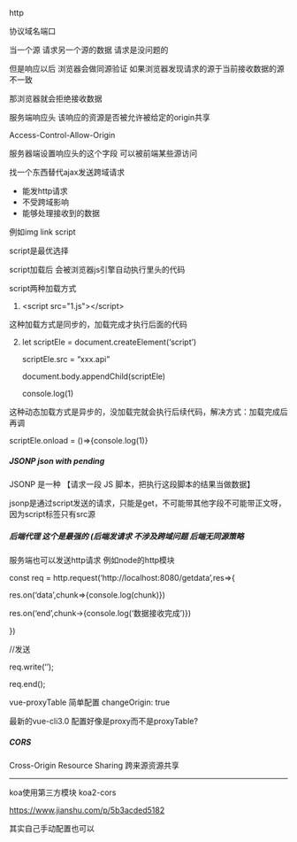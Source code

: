http

协议域名端口

当一个源 请求另一个源的数据 请求是没问题的

但是响应以后 浏览器会做同源验证 如果浏览器发现请求的源于当前接收数据的源不一致

那浏览器就会拒绝接收数据



服务端响应头 该响应的资源是否被允许被给定的origin共享

Access-Control-Allow-Origin

服务器端设置响应头的这个字段 可以被前端某些源访问







找一个东西替代ajax发送跨域请求

- 能发http请求
- 不受跨域影响
- 能够处理接收到的数据



例如img link script

script是最优选择

script加载后 会被浏览器js引擎自动执行里头的代码	





script两种加载方式

1. \<script src="1.js">\</script>

这种加载方式是同步的，加载完成才执行后面的代码

2. let scriptEle = document.createElement(‘script’)

   scriptEle.src = “xxx.api”

   document.body.appendChild(scriptEle)

   console.log(1)

这种动态加载方式是异步的，没加载完就会执行后续代码，解决方式：加载完成后再调

scriptEle.onload = ()=>{console.log(1)}



##### JSONP json with pending

JSONP 是一种
【请求一段 JS 脚本，把执行这段脚本的结果当做数据】

jsonp是通过script发送的请求，只能是get，不可能带其他字段不可能带正文呀，因为script标签只有src源



##### 后端代理 这个是最强的 (后端发请求 不涉及跨域问题 后端无同源策略

服务端也可以发送http请求 例如node的http模块 

const req = http.request(‘http://localhost:8080/getdata’,res=>{

res.on(‘data’,chunk=>{console.log(chunk)})

res.on(‘end’,chunk->{console.log(‘数据接收完成’)})

})

//发送

req.write(‘’);

req.end();





vue-proxyTable 简单配置 changeOrigin: true

最新的vue-cli3.0 配置好像是proxy而不是proxyTable?



##### CORS 

Cross-Origin Resource Sharing 跨来源资源共享

---



koa使用第三方模块 koa2-cors

https://www.jianshu.com/p/5b3acded5182



其实自己手动配置也可以



















